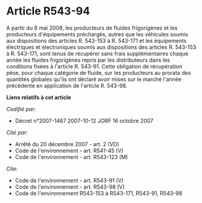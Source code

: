 # Article R543-94

A partir du 8 mai 2008, les producteurs de fluides frigorigènes et les producteurs d'équipements préchargés, autres que les
véhicules soumis aux dispositions des articles R. 543-153 à R. 543-171 et les équipements électriques et électroniques soumis
aux dispositions des articles R. 543-153 à R. 543-171, sont tenus de récupérer sans frais supplémentaires chaque année les
fluides frigorigènes repris par les distributeurs dans les conditions fixées à l'article R. 543-91. Cette obligation de
récupération pèse, pour chaque catégorie de fluide, sur les producteurs au prorata des quantités globales qu'ils ont déclaré
avoir mises sur le marché l'année précédente en application de l'article R. 543-98.

**Liens relatifs à cet article**

_Codifié par_:

  - Décret n°2007-1467 2007-10-12 JORF 16 octobre 2007

_Cité par_:

  - Arrêté du 20 décembre 2007 - art. 2 (VD)
  - Code de l'environnement - art. R541-45 (V)
  - Code de l'environnement - art. R543-123 (M)

_Cite_:

  - Code de l'environnement - art. R543-91 (V)
  - Code de l'environnement - art. R543-98 (V)
  - Code de l'environnement R543-153 à R543-171, R543-91, R543-98

